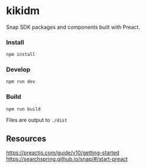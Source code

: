 # kikidm

Snap SDK packages and components built with Preact.

### Install

```bash
npm install
```

### Develop

```bash
npm run dev
```

### Build

```bash
npm run build
```
Files are output to `./dist`

## Resources
https://preactjs.com/guide/v10/getting-started  
https://searchspring.github.io/snap/#/start-preact  